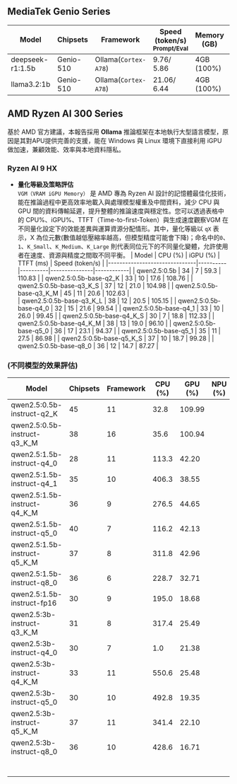 ## MediaTek Genio Series
  
  | Model            |  Chipsets  |    Framework          |    Speed (token/s)<br><sub>Prompt/Eval |   Memory (GB) |  Power (Watt) |     Temp (°C)    |
  |------------------|------------|-----------------------|--------------------|---------------|---------------|------------------|
  | deepseek-r1:1.5b |  Genio-510 | Ollama(`Cortex-A78`)   |   9.76/ 5.86      | 4GB (100%)    |               |                  |
  | llama3.2:1b      |  Genio-510 | Ollama(`Cortex-A78`)   |   21.06/ 6.44     | 4GB (100%)    |               |                  |

## AMD Ryzen AI 300 Series

基於 AMD 官方建議，本報告採用 **Ollama** 推論框架在本地執行大型語言模型，原因是其對APU提供完善的支援，能在 Windows 與 Linux 環境下直接利用 iGPU 做加速，兼顧效能、效率與本地資料隱私。

### Ryzen AI 9 HX

*  **量化等級及策略評估**<br>
  `VGM（VRAM iGPU Memory）` 是 AMD 專為 Ryzen AI 設計的記憶體最佳化技術，能在推論過程中更高效率地載入與處理模型權重及中間資料，減少 CPU 與 GPU 間的資料傳輸延遲，提升整體的推論速度與穩定性。您可以透過表格中的 CPU%、iGPU%、TTFT（Time-to-first-Token）與生成速度觀察VGM 在不同量化設定下的效能差異與運算資源分配情形。其中，量化等級以 `qX` 表示，X 為位元數(數值越低壓縮率越高，但模型精度可能會下降)；命名中的`0`、`1`、`K_Small`、`K_Medium`、`K_Large` 則代表同位元下的不同量化變體，允許使用者在速度、資源與精度之間取不同平衡。
  | Model                         |  CPU (%) | iGPU (%) |  TTFT (ms) |  Speed (token/s)  |
  |-------------------------------|----------|----------|---------------|------------|
  | qwen2.5:0.5b                  |    34    |    7     |        59.3   | 110.83     |
  | qwen2.5:0.5b-base-q2_K        |    33    |   10     |        17.6   | 108.76     |
  | qwen2.5:0.5b-base-q3_K_S      |    37    |   12     |        21.0   | 104.98     |
  | qwen2.5:0.5b-base-q3_K_M      |    45    |   11     |         20.6  | 102.63     |  
  | qwen2.5:0.5b-base-q3_K_L      |    38    |   12     |        20.5   | 105.15     |
  | qwen2.5:0.5b-base-q4_0        |    32    |   15     |        21.6   |  99.54     |
  | qwen2.5:0.5b-base-q4_1        |    33    |   10     |        26.0   |  99.45     |
  | qwen2.5:0.5b-base-q4_K_S      |    30    |    7     |         18.8  | 112.33     |
  | qwen2.5:0.5b-base-q4_K_M      |    38    |   13     |        19.0   |  96.10     |
  | qwen2.5:0.5b-base-q5_0        |    36    |   17     |        23.1   |  94.37     |
  | qwen2.5:0.5b-base-q5_1        |    35    |   11     |        27.5   |  86.98     |
  | qwen2.5:0.5b-base-q5_K_S      |    37    |   10     |        18.7   |  99.28     |
  | qwen2.5:0.5b-base-q8_0        |    36    |   12     |        14.7   |  87.27     |
    
### (不同模型的效果評估)

  | Model                        |  Chipsets  |  Framework  |  CPU (%) | GPU (%) | NPU (%) |  TTFT (ms) |  Speed (token/s)  |
  |------------------------------|------------|-------------|----------|---------|---------|---------------|------------|
  | qwen2.5:0.5b-instruct-q2_K    |    45    |   11     |        32.8   | 109.99     |
  | qwen2.5:0.5b-instruct-q3_K_M  |    38    |   16     |        35.6   | 100.94     |
  | qwen2.5:1.5b-instruct-q4_0    |    28    |   11     |       113.3   |  42.20     |  
  | qwen2.5:1.5b-instruct-q4_1    |    35    |   10     |       406.3   |  38.55     |
  | qwen2.5:1.5b-instruct-q4_K_M  |    36    |    9     |       276.5   |  44.65     |
  | qwen2.5:1.5b-instruct-q5_0    |    40    |    7     |       116.2   |  42.13     |
  | qwen2.5:1.5b-instruct-q5_K_M  |    37    |    8     |       311.8   |  42.96     |
  | qwen2.5:1.5b-instruct-q8_0    |    36    |    6     |       228.7   |  32.71     |
  | qwen2.5:1.5b-instruct-fp16    |    30    |    9     |       195.0   |  18.68     |
  | qwen2.5:3b-instruct-q3_K_M    |    31    |    8     |       317.4   |  25.49     |
  | qwen2.5:3b-instruct-q4_0      |    30    |    7     |       1.0     |  21.38     |
  | qwen2.5:3b-instruct-q4_K_M    |    33    |   11     |       550.6   |  25.48     |
  | qwen2.5:3b-instruct-q5_0      |    30    |   10     |       492.8   |  19.35     |
  | qwen2.5:3b-instruct-q5_K_M    |    37    |   11     |       341.4   |  22.10     |
  | qwen2.5:3b-instruct-q8_0      |    36    |   10     |       428.6   |  16.71     |
  |   |        |        |                 |     |
  |   |        |        |                 |     |
  |   |        |        |                 |     |
  |   |        |        |                 |     |
  |   |        |        |                 |      |
  |   |        |        |                 |      |
  |   |        |        |                 |      |

